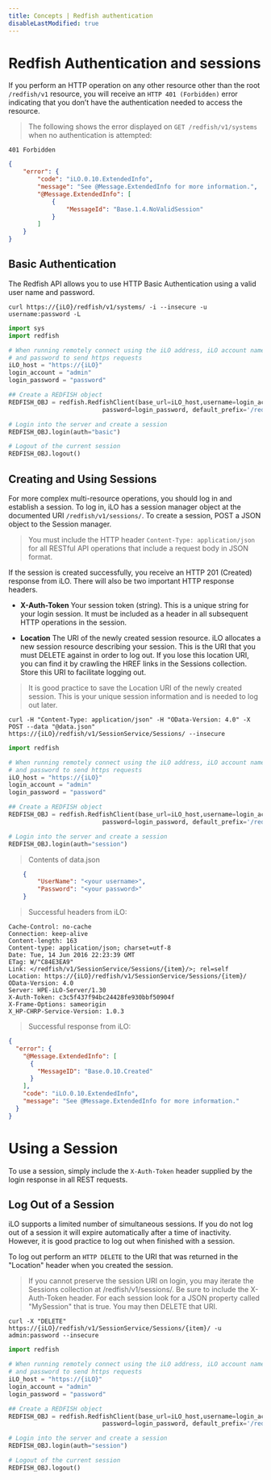 ```yaml
---
title: Concepts | Redfish authentication
disableLastModified: true
---
```


# Redfish Authentication and sessions

If you perform an HTTP operation on any other resource other than the root `/redfish/v1` resource, you will receive an `HTTP 401 (Forbidden)` error indicating that you don’t have the authentication needed to access the resource.

> The following shows the error displayed on `GET /redfish/v1/systems` when no authentication is attempted:

```text
401 Forbidden
```

```json
{
    "error": {
        "code": "iLO.0.10.ExtendedInfo",
        "message": "See @Message.ExtendedInfo for more information.",
        "@Message.ExtendedInfo": [
            {
                "MessageId": "Base.1.4.NoValidSession"
            }
        ]
    }
}
```
## Basic Authentication

The Redfish API allows you to use HTTP Basic Authentication using a valid user name and password.

```shell
curl https://{iLO}/redfish/v1/systems/ -i --insecure -u username:password -L
```

```python
import sys
import redfish

# When running remotely connect using the iLO address, iLO account name, 
# and password to send https requests
iLO_host = "https://{iLO}"
login_account = "admin"
login_password = "password"

## Create a REDFISH object
REDFISH_OBJ = redfish.RedfishClient(base_url=iLO_host,username=login_account, \
                          password=login_password, default_prefix='/redfish/v1')

# Login into the server and create a session
REDFISH_OBJ.login(auth="basic")

# Logout of the current session
REDFISH_OBJ.logout()
```

## Creating and Using Sessions

For more complex multi-resource operations, you should log in and establish a session. To log in, iLO has a session manager object at the documented URI `/redfish/v1/sessions/`. To create a session, POST a JSON object to the Session manager.

> You must include the HTTP header `Content-Type: application/json`
for all RESTful API operations that include a request body in JSON format.

If the session is created successfully, you receive an HTTP 201 (Created) response from iLO. There will also be two important HTTP response headers.

* **X-Auth-Token** Your session token (string).	This is a unique string for your login session. It must be included as a header in all subsequent HTTP operations in the session.

* **Location** The URI of the newly created session resource.	iLO allocates a new session resource describing your session. This is the URI that you must DELETE against in order to log out. If you lose this location URI, you can find it by crawling the HREF links in the Sessions collection. Store this URI to facilitate logging out.

> It is good practice to save the Location URI of the newly created session.  This is your unique session information and is needed to log out later.

```shell
curl -H "Content-Type: application/json" -H "OData-Version: 4.0" -X POST --data "@data.json" https://{iLO}/redfish/v1/SessionService/Sessions/ --insecure
```

```python
import redfish

# When running remotely connect using the iLO address, iLO account name, 
# and password to send https requests
iLO_host = "https://{iLO}"
login_account = "admin"
login_password = "password"

## Create a REDFISH object
REDFISH_OBJ = redfish.RedfishClient(base_url=iLO_host,username=login_account, \
                          password=login_password, default_prefix='/redfish/v1')

# Login into the server and create a session
REDFISH_OBJ.login(auth="session")
```

> Contents of data.json

```json
    {
    	"UserName": "<your username>", 
    	"Password": "<your password>"
    }
```

> Successful headers from iLO:

```
Cache-Control: no-cache
Connection: keep-alive
Content-length: 163
Content-type: application/json; charset=utf-8
Date: Tue, 14 Jun 2016 22:23:39 GMT
ETag: W/"C84E3EA9"
Link: </redfish/v1/SessionService/Sessions/{item}/>; rel=self
Location: https://{iLO}/redfish/v1/SessionService/Sessions/{item}/
OData-Version: 4.0
Server: HPE-iLO-Server/1.30
X-Auth-Token: c3c5f437f94bc24428fe930bbf50904f
X-Frame-Options: sameorigin
X_HP-CHRP-Service-Version: 1.0.3
``` 

> Successful response from iLO:

```json
{
  "error": {
    "@Message.ExtendedInfo": [
      {
        "MessageID": "Base.0.10.Created"
      }
    ],
    "code": "iLO.0.10.ExtendedInfo",
    "message": "See @Message.ExtendedInfo for more information."
  }
}
```

# Using a Session

To use a session, simply include the `X-Auth-Token` header supplied by the login response in all REST requests.

## Log Out of a Session

iLO supports a limited number of simultaneous sessions.  If you do not log out of a session it will expire automatically after a time of inactivity.  However, it is good practice to log out when finished with a session.

To log out perform an `HTTP DELETE` to the URI that was returned in the "Location" header when you created the session.

> If you cannot preserve the session URI on login, you may iterate the Sessions collection at /redfish/v1/sessions/.  Be sure to include the X-Auth-Token header.  For each session look for a JSON property called "MySession" that is true. You may then DELETE that URI.

```shell
curl -X "DELETE" https://{iLO}/redfish/v1/SessionService/Sessions/{item}/ -u admin:password --insecure
```

```python
import redfish

# When running remotely connect using the iLO address, iLO account name, 
# and password to send https requests
iLO_host = "https://{iLO}"
login_account = "admin"
login_password = "password"

## Create a REDFISH object
REDFISH_OBJ = redfish.RedfishClient(base_url=iLO_host,username=login_account, \
                          password=login_password, default_prefix='/redfish/v1')

# Login into the server and create a session
REDFISH_OBJ.login(auth="session")

# Logout of the current session
REDFISH_OBJ.logout()
```
